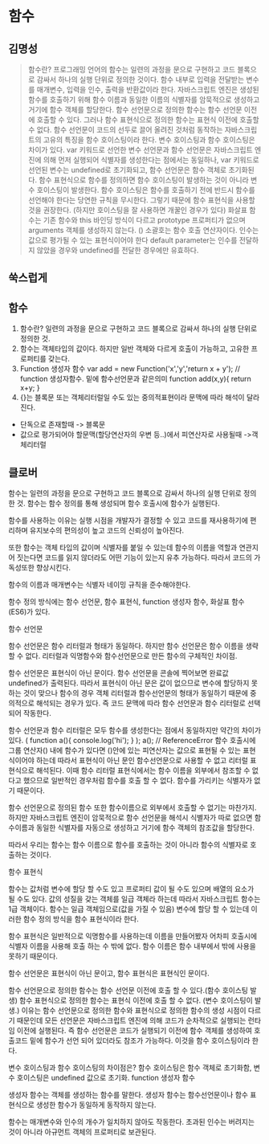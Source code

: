 # 함수

## 김명성
> 함수란?
프로그래밍 언어의 함수는 일련의 과정을 문으로 구현하고 코드 블록으로 감싸서 하나의 실행 단위로 정의한 것이다.
함수 내부로 입력을 전달받는 변수를 매개변수, 입력을 인수, 출력을 반환값이라 한다.
자바스크립트 엔진은 생성된 함수를 호출하기 위해 함수 이름과 동일한 이름의 식별자를 암묵적으로 생성하고 거기에 함수 객체를 할당한다.
함수 선언문으로 정의한 함수는 함수 선언문 이전에 호출할 수 있다.
그러나 함수 표현식으로 정의한 함수는 표현식 이전에 호출할 수 없다.
함수 선언문이 코드의 선두로 끌어 올려진 것처럼 동작하는 자바스크립트의 고유의 특징을 함수 호이스팅이라 한다.
변수 호이스팅과 함수 호이스팅은 차이가 있다.
var 키워드로 선언한 변수 선언문과 함수 선언문은 자바스크립트 엔진에 의해 먼저 실행되어 식별자를 생성한다는 점에서는 동일하나, var 키워드로 선언된 변수는 undefined로 초기화되고, 함수 선언문은 함수 객체로 초기화된다.
함수 표현식으로 함수를 정의하면 함수 호이스팅이 발생하는 것이 아니라 변수 호이스팅이 발생한다.
함수 호이스팅은 함수를 호출하기 전에 반드시 함수를 선언해야 한다는 당연한 규칙을 무시한다. 그렇기 때문에 함수 표현식을 사용할 것을 권장한다.
(하지만 호이스팅을 잘 사용하면 개꿀인 경우가 있다)
화살표 함수는 기존 함수와 this 바인딩 방식이 다르고 prototype 프로퍼티가 없으며 arguments 객체를 생성하지 않는다.
()
소괄호는 함수 호출 연산자이다.
인수는 값으로 평가될 수 있는 표현식이어야 한다
default parameter는 인수를 전달하지 않았을 경우와 undefined를 전달한 경우에만 유효하다.

## 쑥스럽게
## 함수
1. 함수란? 일련의 과정을 문으로 구현하고 코드 블록으로 감싸서 하나의 실행 단위로 정의한 것.
2. 함수는 객체타입의 값이다. 하지만 일반 객체와 다르게 호출이 가능하고, 고유한 프로퍼티를 갖는다.
3. Function 생성자 함수
  var add = new Function('x','y','return x + y'); 
  // function 생성자함수. 밑에 함수선언문과 같은의미 
  function add(x,y){
    return x+y;
  }
4. {}는 블록문 또는 객체리터럴일 수도 있는 중의적표현이라 문맥에 따라 해석이 달라진다.
  - 단독으로 존재할때 -> 블록문
  - 값으로 평가되어야 할문맥(할당연산자의 우변 등..)에서 피연산자로 사용될때 ->객체리터럴

## 클로버
함수는 일련의 과정을 문으로 구현하고 코드 블록으로 감싸서 하나의 실행 단위로 정의한 것.
함수는 함수 정의를 통해 생성되며 함수 호출시에 함수가 실행된다.

함수를 사용하는 이유는 실행 시점을 개발자가 결정할 수 있고 코드를 재사용하기에 편리하며 유지보수의 편의성이 높고 코드의 신뢰성이 높아진다.

또한 함수는 객체 타입의 값이며 식별자를 붙일 수 있는데 함수의 이름을 역할과 연관지어 짓는다면 코드를 읽지 않더라도 어떤 기능이 있는지 유추 가능하다. 따라서 코드의 가독성또한 향상시킨다.

함수의 이름과 매개변수는 식별자 네이밍 규칙을 준수해야한다.

함수 정의 방식에는 함수 선언문, 함수 표현식, function 생성자 함수, 화살표 함수(ES6)가 있다.

함수 선언문

함수 선언문은 함수 리터럴과 형태가 동일하다. 하지만 함수 선언문은 함수 이름을 생략할 수 없다.
리터럴과 익명함수와 함수선언문으로 만든 함수의 구체적인 차이점. 

함수 선언문은 표현식이 아닌 문이다. 함수 선언문을 콘솔에 찍어보면 완료값 undefined가 출력된다.
따라서 표현식이 아닌 문은 값이 없으므로 변수에 할당하지 못하는 것이 맞으나 함수의 경우 객체 리터럴과 함수선언문의 형태가 동일하기 때문에 중의적으로 해석되는 경우가 있다. 즉 코드 문맥에 따라 함수 선언문과 함수 리터럴로 선택되어 작동한다.

함수 선언문과 함수 리터럴은 모두 함수를 생성한다는 점에서 동일하지만 약간의 차이가 있다.
 ( function a(){ console.log('hi'); } );
 a(); // ReferenceError
 함수 호출시에 그룹 연산자() 내에 함수가 있다면 ()안에 있는 피연산자는 값으로 표현될 수 있는 표현식이어야 하는데 따라서 표현식이 아닌 문인 함수선언문으로 사용할 수 없고 리터럴 표현식으로 해석된다. 이때 함수 리터럴 표현식에서는 함수 이름을 외부에서 참조할 수 없다고 했으므로
 일반적인 경우처럼 함수를 호출 할 수 없다. 함수를 가리키는 식별자가 없기 때문이다.

 함수 선언문으로 정의된 함수 또한 함수이름으로 외부에서 호출할 수 없기는 마찬가지. 하지만 자바스크립트 엔진이 암묵적으로 함수 선언문을 해석시 식별자가 따로 없으면 함수이름과 동일한 식별자를 자동으로 생성하고 거기에 함수 객체의 참조값을 할당한다.

 따라서 우리는 함수는 함수 이름으로 함수를 호출하는 것이 아니라 함수의 식별자로 호출하는 것이다.

 함수 표현식

 함수는 값처럼 변수에 할당 할 수도 있고 프로퍼티 값이 될 수도 있으며 배열의 요소가 될 수도 있다.
 값의 성질을 갖는 객체를 일급 객체라 하는데 따라서 자바스크립트 함수는 1급 객체이다.
 함수는 일급 객체임으로(값을 가질 수 있음) 변수에 할당 할 수 있는데 이러한 함수 정의 방식을 함수 표현식이라 한다.

함수 표현식은 일반적으로 익명함수를 사용하는데 이름을 만들어봤자 어차피 호출시에 식별자 이름을 사용해 호출 하는 수 밖에 없다. 함수 이름은 함수 내부에서 밖에 사용을 못하기 때문이다.

함수 선언문은 표현식이 아닌 문이고, 함수 표현식은 표현식인 문이다.

함수 선언문으로 정의한 함수는 함수 선언문 이전에 호출 할 수 있다.(함수 호이스팅 발생)
함수 표현식으로 정의한 함수는 표현식 이전에 호출 할 수 없다. (변수 호이스팅이 발생.)
이유는 함수 선언문으로 정의한 함수와 표현식으로 정의한 함수의 생성 시점이 다르기 때문인데 모든 선언문은 자바스크립트 엔진에 의해 코드가 순차적으로 실행되는 런타임 이전에 실행된다. 즉 함수 선언문은 코드가 실행되기 이전에 함수 객체를 생성하여 호출코드 밑에 함수가 선언 되어 있더라도 참조가 가능하다. 이것을 함수 호이스팅이라 한다.

변수 호이스팅과 함수 호이스팅의 차이점은? 함수 호이스팅은 함수 객체로 초기화함, 변수 호이스팅은 undefined 값으로 초기화.
function 생성자 함수

생성자 함수는 객체를 생성하는 함수를 말한다. 생성자 함수는 함수선언문이나 함수 표현식으로 생성한 함수가 동일하게 동작하지 않는다.

함수는 매개변수와 인수의 개수가 일치하지 않아도 작동한다. 초과된 인수는 버려지는 것이 아니라 아규먼트 객체의 프로퍼티로 보관된다.

